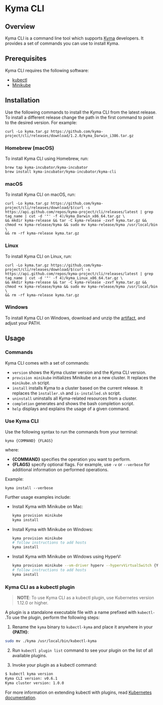 # Kyma CLI

## Overview

Kyma CLI is a command line tool which supports [Kyma](https://github.com/kyma-project/kyma) developers. It provides a set of commands you can use to install Kyma. 

## Prerequisites

Kyma CLI requires the following software:
- [kubectl](https://github.com/kubernetes/kubectl) 
- [Minikube](https://github.com/kubernetes/minikube) 

## Installation

Use the following commands to install the Kyma CLI from the latest release. To install a different release change the path in the first command to point to the desired version. For example: 

`curl -Lo kyma.tar.gz https://github.com/kyma-project/cli/releases/download/1.2.0/kyma_Darwin_i386.tar.gz`

### Homebrew (macOS)
To install Kyma CLI using Homebrew, run:
```
brew tap kyma-incubator/kyma-incubator
brew install kyma-incubator/kyma-incubator/kyma-cli
```

### macOS
To install Kyma CLI on macOS, run:

```
curl -Lo kyma.tar.gz https://github.com/kyma-project/cli/releases/download/$(curl -s https://api.github.com/repos/kyma-project/cli/releases/latest | grep tag_name | cut -d '"' -f 4)/kyma_Darwin_x86_64.tar.gz \
&& mkdir kyma-release && tar -C kyma-release -zxvf kyma.tar.gz && chmod +x kyma-release/kyma && sudo mv kyma-release/kyma /usr/local/bin \
&& rm -rf kyma-release kyma.tar.gz
```

### Linux
To install Kyma CLI on Linux, run:

```
curl -Lo kyma.tar.gz https://github.com/kyma-project/cli/releases/download/$(curl -s https://api.github.com/repos/kyma-project/cli/releases/latest | grep tag_name | cut -d '"' -f 4)/kyma_Linux_x86_64.tar.gz \
&& mkdir kyma-release && tar -C kyma-release -zxvf kyma.tar.gz && chmod +x kyma-release/kyma && sudo mv kyma-release/kyma /usr/local/bin \
&& rm -rf kyma-release kyma.tar.gz
```

### Windows

To install Kyma CLI on Windows, download and unzip the [artifact](https://github.com/kyma-project/cli/releases), and adjust your PATH.

## Usage

### Commands

Kyma CLI comes with a set of commands:

- `version` shows the Kyma cluster version and the Kyma CLI version.
- `provision minikube` initializes Minikube on a new cluster. It replaces the `minikube.sh` script. 
- `install` installs Kyma to a cluster based on the current release. It replaces the `ìnstaller.sh` and `is-installed.sh` script. 
- `uninstall` uninstalls all Kyma-related resources from a cluster.
- `completion` generates and shows the bash completion script.
- `help` displays and explains the usage of a given command.


### Use Kyma CLI

Use the following syntax to run the commands from your terminal:

```
kyma {COMMAND} {FLAGS}
```
where:

* **{COMMAND}** specifies the operation you want to perform.
* **{FLAGS}** specify optional flags. For example, use `-v` or `--verbose` for additional information on performed operations.

Example:

```
kyma install --verbose
```

Further usage examples include:

* Install Kyma with Minikube on Mac:

    ```bash
    kyma provision minikube
    kyma install
    ```

* Install Kyma with Minikube on Windows:

    ```bash
    kyma provision minikube
    # follow instructions to add hosts
    kyma install
    ```

* Install Kyma with Minikube on Windows using HyperV:

    ```bash
    kyma provision minikube --vm-driver hyperv --hypervVirtualSwitch {YOUR_SWITCH_NAME}
    # follow instructions to add hosts
    kyma install
    ```

### Kyma CLI as a kubectl plugin

> **NOTE**: To use Kyma CLI as a kubectl plugin, use Kubernetes version 1.12.0 or higher.

A plugin is a standalone executable file with a name prefixed with `kubectl-` .To use the plugin, perform the following steps:

1. Rename the `kyma` binary to `kubectl-kyma` and place it anywhere in your **{PATH}**:

```bash
sudo mv ./kyma /usr/local/bin/kubectl-kyma
```

2. Run `kubectl plugin list` command to see your plugin on the list of all available plugins.

3. Invoke your plugin as a kubectl command:

```bash
$ kubectl kyma version
Kyma CLI version: v0.6.1
Kyma cluster version: 1.0.0
```

For more information on extending kubectl with plugins, read [Kubernetes documentation](https://kubernetes.io/docs/tasks/extend-kubectl/kubectl-plugins/).
